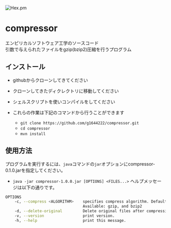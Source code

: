 ![Hex.pm](https://img.shields.io/hexpm/l/Apa)



# compressor
エンピリカルソフトウェア工学のソースコード  
引数で与えられたファイルをgzip(bzip2)圧縮を行うプログラム  

## インストール
* githubからクローンしてきてください
* クローンしてきたディクレクトリに移動してください
* シェルスクリプトを使いコンパイルをしてください  

* これらの作業は下記のコマンドから行うことができます
    * `git clone https://github.com/g1644222/compressor.git`  
    * `cd compressor`
    * `mvn install`

## 使用方法
プログラムを実行するには、`java`コマンドの`jar`オプションにcompressor-0.1.0.jarを指定してください。  
* `java -jar compressor-1.0.0.jar [OPTIONS] <FILES...>`
ヘルプメッセージは以下の通りです。
```sh
OPTIONS
    -c, --compress <ALGORITHM>    specifies compress algorithm. Default is `gzip`.
                                  Available: gzip, and bzip2
    -d, --delete-original         Delete original files after compression.
    -v, --version                 print version.
    -h, --help                    print this message.
```

<!-- ## アップデート予定
バージョン表示の実装 -->